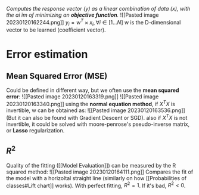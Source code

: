 _Computes the response vector (y) as a linear combination of data (x), with the ai ìm of minimizing an **objective function**._
![[Pasted image 20230120162244.png]]
$y_{i} = w^{T}\times x_{i},  \forall i \in [1 ... N]$
w is the D-dimensional vector to be learned (coefficient vector).

# Error estimation
## Mean Squared Error (MSE)
Could be defined in different way, but we often use the **mean squared error**:
![[Pasted image 20230120163319.png]]
![[Pasted image 20230120163340.png]]
using the **normal equation method**, if $X^{T}X$ is invertible, w can be obtained as:
![[Pasted image 20230120163536.png]]
(But it can also be found with Gradient Descent or SGD).
also if $X^{T}X$ is not invertible, it could be solved with moore-penrose's pseudo-inverse matrix, or **Lasso** regularization.

## $R^{2}$
Quality of the fitting ([[Model Evaluation]]) can be measured by the R squared method:
![[Pasted image 20230120164111.png]]
Compares the fit of the model with a horizoltal straight line (similarly on how [[Probabilities of classes#Lift chart]] works).
With perfect fitting, $R^{2}=1$. If it's bad, $R^{2}<0$.